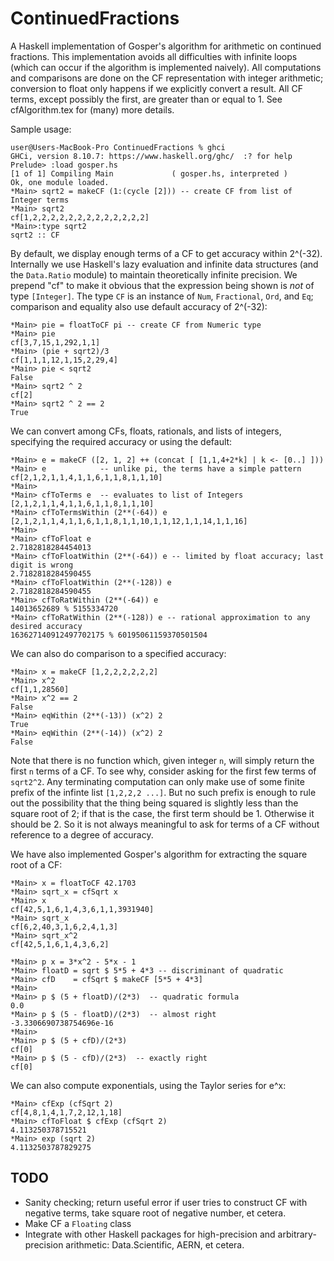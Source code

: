# ContinuedFractions
A Haskell implementation of Gosper's algorithm for arithmetic on continued fractions. This implementation avoids all difficulties with infinite loops (which can occur if the algorithm is implemented naively). All computations and comparisons are done on the CF representation with integer arithmetic; conversion to float only happens if we explicitly convert a result. All CF terms, except possibly the first, are greater than or equal to 1. See cfAlgorithm.tex for (many) more details.

Sample usage:

	user@Users-MacBook-Pro ContinuedFractions % ghci
	GHCi, version 8.10.7: https://www.haskell.org/ghc/  :? for help
	Prelude> :load gosper.hs 
	[1 of 1] Compiling Main             ( gosper.hs, interpreted )
	Ok, one module loaded.
	*Main> sqrt2 = makeCF (1:(cycle [2])) -- create CF from list of Integer terms
	*Main> sqrt2
	cf[1,2,2,2,2,2,2,2,2,2,2,2,2,2]
	*Main>:type sqrt2
	sqrt2 :: CF
	
By default, we display enough terms of a CF to get accuracy within 2^(-32). Internally we use Haskell's lazy evaluation and infinite data structures (and the `Data.Ratio` module) to maintain theoretically infinite precision. We prepend "cf" to make it obvious that the expression being shown is *not* of type `[Integer]`. The type `CF` is an instance of `Num`, `Fractional`, `Ord`, and `Eq`; comparison and equality also use default accuracy of 2^(-32):

	*Main> pie = floatToCF pi -- create CF from Numeric type
	*Main> pie
	cf[3,7,15,1,292,1,1]
	*Main> (pie + sqrt2)/3
	cf[1,1,1,12,1,15,2,29,4]
	*Main> pie < sqrt2
	False
	*Main> sqrt2 ^ 2
	cf[2]
	*Main> sqrt2 ^ 2 == 2
	True

We can convert among CFs, floats, rationals, and lists of integers, specifying the required accuracy or using the default:

	*Main> e = makeCF ([2, 1, 2] ++ (concat [ [1,1,4+2*k] | k <- [0..] ]))
	*Main> e            -- unlike pi, the terms have a simple pattern
	cf[2,1,2,1,1,4,1,1,6,1,1,8,1,1,10]
	*Main> 
	*Main> cfToTerms e  -- evaluates to list of Integers
	[2,1,2,1,1,4,1,1,6,1,1,8,1,1,10]
	*Main> cfToTermsWithin (2**(-64)) e
	[2,1,2,1,1,4,1,1,6,1,1,8,1,1,10,1,1,12,1,1,14,1,1,16]
	*Main> 
	*Main> cfToFloat e
	2.7182818284454013
	*Main> cfToFloatWithin (2**(-64)) e -- limited by float accuracy; last digit is wrong
	2.7182818284590455
	*Main> cfToFloatWithin (2**(-128)) e  
	2.7182818284590455
	*Main> cfToRatWithin (2**(-64)) e
	14013652689 % 5155334720
	*Main> cfToRatWithin (2**(-128)) e -- rational approximation to any desired accuracy
	163627140912497702175 % 60195061159370501504
	
We can also do comparison to a specified accuracy:

	*Main> x = makeCF [1,2,2,2,2,2,2]
	*Main> x^2
	cf[1,1,28560]
	*Main> x^2 == 2
	False
	*Main> eqWithin (2**(-13)) (x^2) 2
	True
	*Main> eqWithin (2**(-14)) (x^2) 2
	False

Note that there is no function which, given integer `n`, will simply return the first `n`  terms of a CF. To see why, consider asking for the first few terms of `sqrt2^2`. Any terminating computation can only make use of some finite prefix of the infinte list `[1,2,2,2 ...]`. But no such prefix is enough to rule out the possibility that the thing being squared is slightly less than the square root of 2; if that is the case, the first term should be 1. Otherwise it should be 2. So it is not always meaningful to ask for terms of a CF without reference to a degree of accuracy.

We have also implemented Gosper's algorithm for extracting the square root of a CF:

	*Main> x = floatToCF 42.1703
	*Main> sqrt_x = cfSqrt x
	*Main> x
	cf[42,5,1,6,1,4,3,6,1,1,3931940]
	*Main> sqrt_x
	cf[6,2,40,3,1,6,2,4,1,3]
	*Main> sqrt_x^2
	cf[42,5,1,6,1,4,3,6,2]	
	
	*Main> p x = 3*x^2 - 5*x - 1
	*Main> floatD = sqrt $ 5*5 + 4*3 -- discriminant of quadratic
	*Main> cfD    = cfSqrt $ makeCF [5*5 + 4*3]
	*Main> 
	*Main> p $ (5 + floatD)/(2*3)  -- quadratic formula
	0.0
	*Main> p $ (5 - floatD)/(2*3)  -- almost right
	-3.3306690738754696e-16
	*Main> 
	*Main> p $ (5 + cfD)/(2*3)
	cf[0]
	*Main> p $ (5 - cfD)/(2*3)  -- exactly right
	cf[0]
	
We can also compute exponentials, using the Taylor series for e^x:

	*Main> cfExp (cfSqrt 2)
	cf[4,8,1,4,1,7,2,12,1,18]
	*Main> cfToFloat $ cfExp (cfSqrt 2)
	4.113250378715521
	*Main> exp (sqrt 2)
	4.1132503787829275
	
## TODO
* Sanity checking; return useful error if user tries to construct CF with negative terms, take square root of negative number, et cetera.
* Make CF a `Floating` class
* Integrate with other Haskell packages for high-precision and arbitrary-precision arithmetic: Data.Scientific, AERN, et cetera.